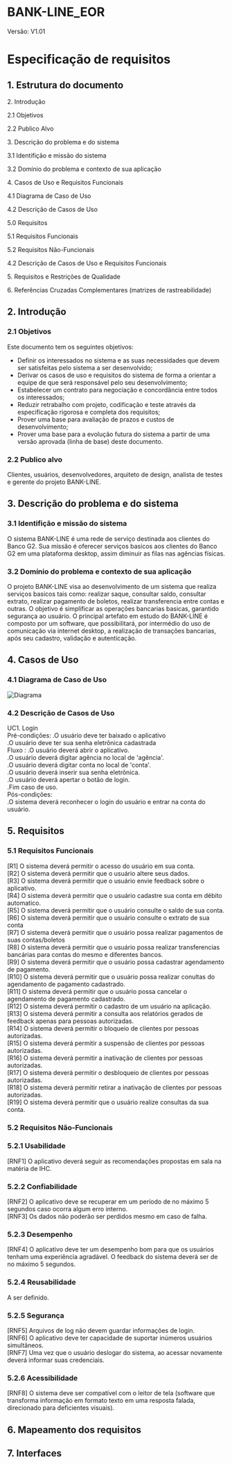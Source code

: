 # BANK-LINE_EOR 

Versão: V1.01

<h1> Especificação de requisitos</h1>


<h2>
1. Estrutura do documento 
   </h2>

<p>
   2. Introdução
   </p>
<p>
  2.1 Objetivos 
  </p>
<p>  
  2.2 Publico Alvo
  </p>
<p>   
3. Descrição do problema e do sistema
  </p>
<p> 
   3.1 Identifição e missão do sistema
   </p>
<p>    
   3.2 Domínio do problema e contexto de sua aplicação
   </p>
<p>    
4. Casos de Uso e Requisitos Funcionais
  </p>
<p> 
   4.1 Diagrama de Caso de Uso
   </p>
<p>    
   4.2 Descrição de Casos de Uso
   </p>
<p>    
   5.0 Requisitos
   </p>
   <p>    
   5.1 Requisitos Funcionais
   </p>
   <p>    
   5.2 Requisitos Não-Funcionais
   </p>
<p>    
   4.2 Descrição de Casos de Uso e Requisitos Funcionais
   </p>
<p>      
5. Requisitos e Restrições de Qualidade
  </p>
<p>      
6. Referências Cruzadas Complementares (matrizes de rastreabilidade)
  </p>
  <p>
      
   </p>
   
<h2> 2. Introdução </h2>

### 2.1 Objetivos
  Este documento tem os seguintes objetivos:
- Definir os interessados no sistema e as suas necessidades que devem ser satisfeitas pelo sistema a ser desenvolvido; 
- Derivar os casos de uso e requisitos do sistema de forma a orientar a equipe de que será responsável pelo seu desenvolvimento; 
- Estabelecer um contrato para negociação e concordância entre todos os interessados; 
- Reduzir retrabalho com projeto, codificação e teste através da especificação rigorosa e completa dos requisitos; 
- Prover uma base para avaliação de prazos e custos de desenvolvimento; 
- Prover uma base para a evolução futura do sistema a partir de uma versão aprovada (linha de base) deste documento.

### 2.2 Publico alvo
Clientes, usuários, desenvolvedores, arquiteto de design, analista de testes e gerente do projeto BANK-LINE.
<p>
           
   </p>
   
<h2> 3. Descrição do problema e do sistema </h2>

### 3.1 Identifição e missão do sistema
O sistema BANK-LINE é uma rede de serviço destinada aos clientes do Banco G2. Sua missão é oferecer serviços basicos aos clientes do Banco G2 em uma plataforma desktop, assim diminuir as filas nas agências físicas.

### 3.2 Domínio do problema e contexto de sua aplicação
O projeto BANK-LINE visa ao desenvolvimento de um sistema que realiza serviços basicos tais como: realizar saque, consultar saldo, consultar extrato, realizar pagamento de boletos, realizar transferencia entre contas e outras. O objetivo é simplificar as operações bancarias basicas, garantido segurança ao usuário. O principal artefato em estudo do BANK-LINE é composto por um software, que possibilitará, por intermédio do uso de comunicação via internet desktop, a realização de transações bancarias, após seu cadastro, validação e autenticação.
<p>
           
   </p>
   
<h2> 4. Casos de Uso </h2>

### 4.1 Diagrama de Caso de Uso
![Diagrama](https://github.com/antlisufg/teste/blob/master/UseCase%20Diagram0.png)

### 4.2 Descrição de Casos de Uso
UC1. Login</br>
Pré-condições: 
   .O usuário deve ter baixado o aplicativo</br>
   .O usuário deve ter sua senha eletrônica cadastrada</br>
Fluxo : 
   .O usuário deverá abrir o aplicativo.</br>
   .O usuário deverá digitar agência no local de 'agência'.</br>
   .O usuário deverá digitar conta no local de 'conta'.</br>
   .O usuário deverá inserir sua senha eletrônica.</br>
   .O usuário deverá apertar o botão de login.</br>
   .Fim caso de uso.</br>
Pós-condições:</br>
   .O sistema deverá reconhecer o login do usuário e entrar na conta do usuário.

<h2> 5. Requisitos </h2>

### 5.1 Requisitos Funcionais
[R1] O sistema deverá permitir o acesso do usuário em sua conta.</br>
[R2] O sistema deverá permitir que o usuário altere seus dados.</br>
[R3] O sistema deverá permitir que o usuário envie feedback sobre o aplicativo.</br>
[R4] O sistema deverá permitir que o usuário cadastre sua conta em débito automatico.</br>
[R5] O sistema deverá permitir que o usuário consulte o saldo de sua conta.</br>
[R6] O sistema deverá permitir que o usuário consulte o extrato de sua conta</br>
[R7] O sistema deverá permitir que o usuário possa realizar pagamentos de suas contas/boletos</br>
[R8] O sistema deverá permitir que o usuário possa realizar transferencias bancárias para contas do mesmo e diferentes bancos.</br>
[R9] O sistema deverá permitir que o usuário possa cadastrar agendamento de pagamento.</br>
[R10] O sistema deverá permitir que o usuário possa realizar conultas do agendamento de pagamento cadastrado.</br>
[R11] O sistema deverá permitir que o usuário possa cancelar o agendamento de pagamento cadastrado.</br>
[R12] O sistema deverá permitir o cadastro de um usuário na aplicação.</br>
[R13] O sistema deverá permitir a consulta aos relatórios gerados de feedback apenas para pessoas autorizadas.</br>
[R14] O sistema deverá permitir o bloqueio de clientes por pessoas autorizadas.</br>
[R15] O sistema deverá permitir a suspensão de clientes por pessoas autorizadas.</br>
[R16] O sistema deverá permitir a inativação de clientes por pessoas autorizadas.</br>
[R17] O sistema deverá permitir o desbloqueio de clientes por pessoas autorizadas.</br>
[R18] O sistema deverá permitir retirar a inativação de clientes por pessoas autorizadas.</br>
[R19] O sistema deverá permitir que o usuário realize consultas da sua conta.</br>
### 5.2 Requisitos Não-Funcionais

   ### 5.2.1 Usabilidade
   [RNF1] O aplicativo deverá seguir as recomendações propostas em sala na matéria de IHC.
   ### 5.2.2 Confiabilidade
   [RNF2] O aplicativo deve se recuperar em um período de no máximo 5 segundos caso ocorra algum erro interno.</br>
   [RNF3] Os dados não poderão ser perdidos mesmo em caso de falha.
   ### 5.2.3 Desempenho
   [RNF4] O aplicativo deve ter um desempenho bom para que os usuários tenham uma experiência agradável. O feedback do sistema deverá ser de no máximo 5 segundos.
   ### 5.2.4 Reusabilidade
   A ser definido.
   ### 5.2.5 Segurança
   [RNF5] Arquivos de log não devem guardar informações de login.</br>
   [RNF6] O aplicativo deve ter capacidade de suportar inúmeros usuários simultâneos.</br>
   [RNF7] Uma vez que o usuário deslogar do sistema, ao acessar novamente deverá informar suas credenciais.
   ### 5.2.6 Acessibilidade
   [RNF8] O sistema deve ser compatível com o leitor de tela (software que transforma informação em formato texto em uma resposta falada, direcionado para deficientes visuais).
   
<h2> 6. Mapeamento dos requisitos </h2>
<h2> 7. Interfaces </h2>
   

